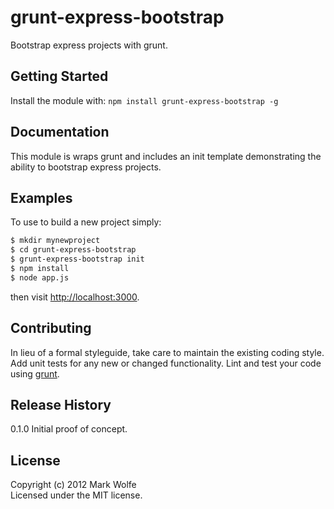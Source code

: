 # grunt-express-bootstrap

Bootstrap express projects with grunt.

## Getting Started
Install the module with: `npm install grunt-express-bootstrap -g`

## Documentation
This module is wraps grunt and includes an init template demonstrating the ability to bootstrap express projects.

## Examples
To use to build a new project simply:

```bash
$ mkdir mynewproject
$ cd grunt-express-bootstrap
$ grunt-express-bootstrap init
$ npm install
$ node app.js
```

then visit <http://localhost:3000>.

## Contributing
In lieu of a formal styleguide, take care to maintain the existing coding style. Add unit tests for any new or changed functionality. Lint and test your code using [grunt](https://github.com/gruntjs/grunt).

## Release History
0.1.0 Initial proof of concept.

## License
Copyright (c) 2012 Mark Wolfe  
Licensed under the MIT license.
